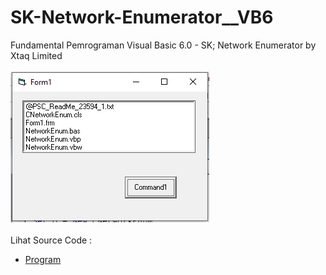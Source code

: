 # SK-Network-Enumerator__VB6
Fundamental Pemrograman Visual Basic 6.0 - SK; Network Enumerator by Xtaq Limited<br><br>
<img src="https://github.com/RizkyKhapidsyah/SK-Network-Enumerator__VB6/blob/master/result/001.PNG"><br><br>
Lihat Source Code : <br>
- <a href="https://github.com/RizkyKhapidsyah/SK-Network-Enumerator__VB6">Program</a>
